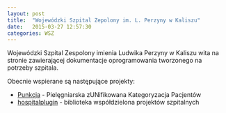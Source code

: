 ```yaml
---
layout: post
title:  "Wojewódzki Szpital Zepolony im. L. Perzyny w Kaliszu"
date:   2015-03-27 12:57:30
categories: WSZ 
---
```

Wojewódzki Szpital Zespolony imienia Ludwika Perzyny w Kaliszu wita na stronie zawierającej dokumentacje oprogramowania tworzonego na potrzeby szpitala.

Obecnie wspierane są następujące projekty:

* [Punkcja][punction] - Pielęgniarska zUNifikowana Kategoryzacja Pacjentów
* [hospitalplugin][hospitalplugin] - biblioteka współdzielona projektów szpitalnych

[punction]:    https://github.com/amarcinkowski/punction
[hospitalplugin]:   https://github.com/amarcinkowski/hospitalplugin
